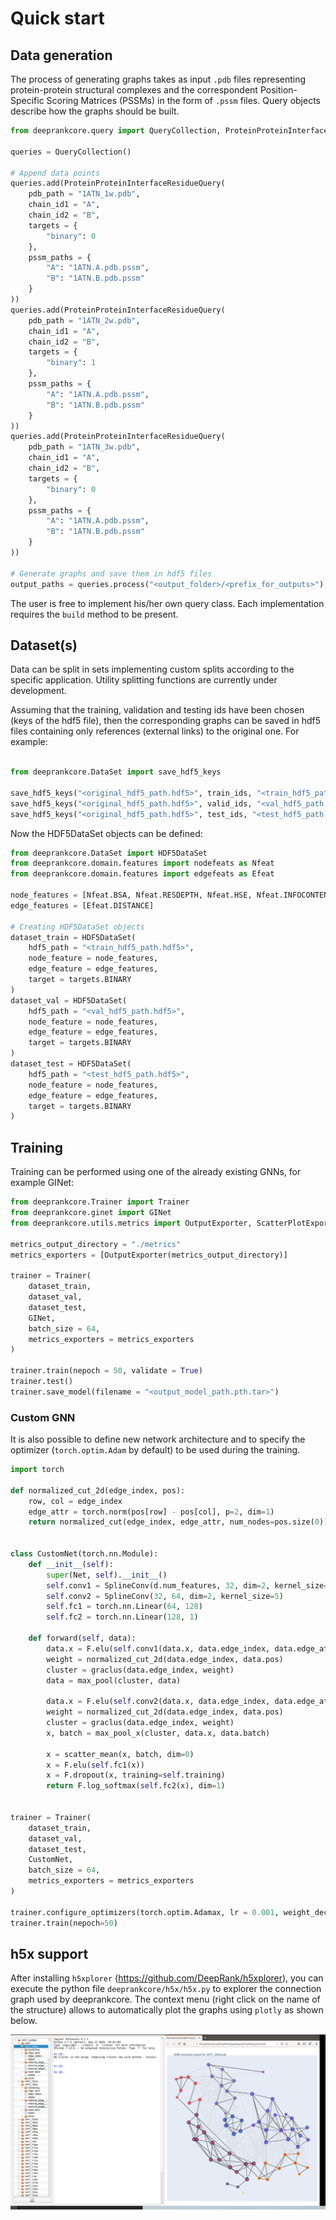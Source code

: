 # Quick start
## Data generation

The process of generating graphs takes as input `.pdb` files representing protein-protein structural complexes and the correspondent Position-Specific Scoring Matrices (PSSMs) in the form of `.pssm` files. Query objects describe how the graphs should be built.

```python
from deeprankcore.query import QueryCollection, ProteinProteinInterfaceResidueQuery

queries = QueryCollection()

# Append data points
queries.add(ProteinProteinInterfaceResidueQuery(
    pdb_path = "1ATN_1w.pdb",
    chain_id1 = "A",
    chain_id2 = "B",
    targets = {
        "binary": 0
    },
    pssm_paths = {
        "A": "1ATN.A.pdb.pssm",
        "B": "1ATN.B.pdb.pssm"
    }
))
queries.add(ProteinProteinInterfaceResidueQuery(
    pdb_path = "1ATN_2w.pdb",
    chain_id1 = "A",
    chain_id2 = "B",
    targets = {
        "binary": 1
    },
    pssm_paths = {
        "A": "1ATN.A.pdb.pssm",
        "B": "1ATN.B.pdb.pssm"
    }
))
queries.add(ProteinProteinInterfaceResidueQuery(
    pdb_path = "1ATN_3w.pdb",
    chain_id1 = "A",
    chain_id2 = "B",
    targets = {
        "binary": 0
    },
    pssm_paths = {
        "A": "1ATN.A.pdb.pssm",
        "B": "1ATN.B.pdb.pssm"
    }
))

# Generate graphs and save them in hdf5 files
output_paths = queries.process("<output_folder>/<prefix_for_outputs>")

```

The user is free to implement his/her own query class. Each implementation requires the `build` method to be present.


## Dataset(s)

Data can be split in sets implementing custom splits according to the specific application. Utility splitting functions are currently under development.

Assuming that the training, validation and testing ids have been chosen (keys of the hdf5 file), then the corresponding graphs can be saved in hdf5 files containing only references (external links) to the original one. For example:

```python

from deeprankcore.DataSet import save_hdf5_keys

save_hdf5_keys("<original_hdf5_path.hdf5>", train_ids, "<train_hdf5_path.hdf5>")
save_hdf5_keys("<original_hdf5_path.hdf5>", valid_ids, "<val_hdf5_path.hdf5>")
save_hdf5_keys("<original_hdf5_path.hdf5>", test_ids, "<test_hdf5_path.hdf5>")
```

Now the HDF5DataSet objects can be defined:

```python
from deeprankcore.DataSet import HDF5DataSet
from deeprankcore.domain.features import nodefeats as Nfeat
from deeprankcore.domain.features import edgefeats as Efeat

node_features = [Nfeat.BSA, Nfeat.RESDEPTH, Nfeat.HSE, Nfeat.INFOCONTENT, Nfeat.PSSM]
edge_features = [Efeat.DISTANCE]

# Creating HDF5DataSet objects
dataset_train = HDF5DataSet(
    hdf5_path = "<train_hdf5_path.hdf5>",
    node_feature = node_features,
    edge_feature = edge_features,
    target = targets.BINARY
)
dataset_val = HDF5DataSet(
    hdf5_path = "<val_hdf5_path.hdf5>",
    node_feature = node_features,
    edge_feature = edge_features,
    target = targets.BINARY
)
dataset_test = HDF5DataSet(
    hdf5_path = "<test_hdf5_path.hdf5>",
    node_feature = node_features,
    edge_feature = edge_features,
    target = targets.BINARY
)
```
## Training

Training can be performed using one of the already existing GNNs, for example GINet:

```python
from deeprankcore.Trainer import Trainer
from deeprankcore.ginet import GINet
from deeprankcore.utils.metrics import OutputExporter, ScatterPlotExporter

metrics_output_directory = "./metrics"
metrics_exporters = [OutputExporter(metrics_output_directory)]

trainer = Trainer(
    dataset_train,
    dataset_val,
    dataset_test,
    GINet,
    batch_size = 64,
    metrics_exporters = metrics_exporters
)

trainer.train(nepoch = 50, validate = True)
trainer.test()
trainer.save_model(filename = "<output_model_path.pth.tar>")
```


### Custom GNN

It is also possible to define new network architecture and to specify the optimizer (`torch.optim.Adam` by default) to be used during the training.

```python
import torch 

def normalized_cut_2d(edge_index, pos):
    row, col = edge_index
    edge_attr = torch.norm(pos[row] - pos[col], p=2, dim=1)
    return normalized_cut(edge_index, edge_attr, num_nodes=pos.size(0))


class CustomNet(torch.nn.Module):
    def __init__(self):
        super(Net, self).__init__()
        self.conv1 = SplineConv(d.num_features, 32, dim=2, kernel_size=5)
        self.conv2 = SplineConv(32, 64, dim=2, kernel_size=5)
        self.fc1 = torch.nn.Linear(64, 128)
        self.fc2 = torch.nn.Linear(128, 1)

    def forward(self, data):
        data.x = F.elu(self.conv1(data.x, data.edge_index, data.edge_attr))
        weight = normalized_cut_2d(data.edge_index, data.pos)
        cluster = graclus(data.edge_index, weight)
        data = max_pool(cluster, data)

        data.x = F.elu(self.conv2(data.x, data.edge_index, data.edge_attr))
        weight = normalized_cut_2d(data.edge_index, data.pos)
        cluster = graclus(data.edge_index, weight)
        x, batch = max_pool_x(cluster, data.x, data.batch)

        x = scatter_mean(x, batch, dim=0)
        x = F.elu(self.fc1(x))
        x = F.dropout(x, training=self.training)
        return F.log_softmax(self.fc2(x), dim=1)


trainer = Trainer(
    dataset_train,
    dataset_val,
    dataset_test,
    CustomNet,
    batch_size = 64,
    metrics_exporters = metrics_exporters
)

trainer.configure_optimizers(torch.optim.Adamax, lr = 0.001, weight_decay = 1e-04)
trainer.train(nepoch=50)
```

## h5x support

After installing  `h5xplorer`  (https://github.com/DeepRank/h5xplorer), you can execute the python file `deeprankcore/h5x/h5x.py` to explorer the connection graph used by deeprankcore. The context menu (right click on the name of the structure) allows to automatically plot the graphs using `plotly` as shown below.

![alt-text](./h5_deeprankcore.png)
